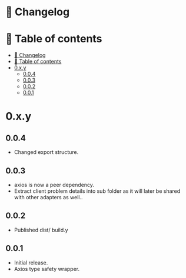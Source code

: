 # 📜 Changelog

# 📖 Table of contents

<!-- TOC -->
* [📜 Changelog](#-changelog)
* [📖 Table of contents](#-table-of-contents)
* [0.x.y](#0xy)
  * [0.0.4](#004)
  * [0.0.3](#003)
  * [0.0.2](#002)
  * [0.0.1](#001)
<!-- TOC -->

# 0.x.y

## 0.0.4
- Changed export structure.

## 0.0.3
- axios is now a peer dependency.
- Extract client problem details into sub folder as it will later be shared with other adapters as well..

## 0.0.2
- Published dist/ build.y

## 0.0.1
- Initial release.
- Axios type safety wrapper.